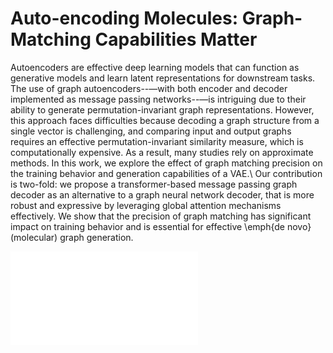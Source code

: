 # Auto-encoding Molecules: Graph-Matching Capabilities Matter
Autoencoders are effective deep learning models that can function as generative models and learn latent representations for downstream tasks. The use of graph autoencoders--—with both encoder and decoder implemented as message passing networks--—is intriguing due to their ability to generate permutation-invariant graph representations. However, this approach faces difficulties because decoding a graph structure from a single vector is challenging, and comparing input and output graphs requires an effective permutation-invariant similarity measure, which is computationally expensive. As a result, many studies rely on approximate methods. In this work, we explore the effect of graph matching precision on the training behavior and generation capabilities of a VAE.\\
Our contribution is two-fold: we propose a transformer-based message passing graph decoder as an alternative to a graph neural network decoder, that is more robust and expressive by leveraging global attention mechanisms effectively. We show that the precision of graph matching has significant impact on training behavior and is essential for effective \emph{de novo} (molecular) graph generation.

![Logo](mainfig.pdf)
